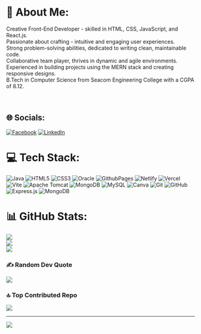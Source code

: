 # 💫 About Me:
Creative Front-End Developer - skilled in HTML, CSS, JavaScript, and React.js.<br>Passionate about crafting - intuitive and engaging user experiences.<br>Strong problem-solving abilities, dedicated to writing clean, maintainable code.<br>Collaborative team player, thrives in dynamic and agile environments.<br>Experienced in building projects using the MERN stack and creating responsive designs.<br>B.Tech in Computer Science from Seacom Engineering College with a CGPA of 8.12.<br><br><br>


## 🌐 Socials:
[![Facebook](https://img.shields.io/badge/Facebook-%231877F2.svg?logo=Facebook&logoColor=white)](https://facebook.com/soumikm1122) [![LinkedIn](https://img.shields.io/badge/LinkedIn-%230077B5.svg?logo=linkedin&logoColor=white)](https://linkedin.com/in/soumik-mondal-58049016b) 

# 💻 Tech Stack:
![Java](https://img.shields.io/badge/java-%23ED8B00.svg?style=flat&logo=openjdk&logoColor=white) ![HTML5](https://img.shields.io/badge/html5-%23E34F26.svg?style=flat&logo=html5&logoColor=white) ![CSS3](https://img.shields.io/badge/css3-%231572B6.svg?style=flat&logo=css3&logoColor=white) ![Oracle](https://img.shields.io/badge/Oracle-F80000?style=flat&logo=oracle&logoColor=white) ![GithubPages](https://img.shields.io/badge/github%20pages-121013?style=flat&logo=github&logoColor=white) ![Netlify](https://img.shields.io/badge/netlify-%23000000.svg?style=flat&logo=netlify&logoColor=#00C7B7) ![Vercel](https://img.shields.io/badge/vercel-%23000000.svg?style=flat&logo=vercel&logoColor=white) ![Vite](https://img.shields.io/badge/vite-%23646CFF.svg?style=flat&logo=vite&logoColor=white) ![Apache Tomcat](https://img.shields.io/badge/apache%20tomcat-%23F8DC75.svg?style=flat&logo=apache-tomcat&logoColor=black) ![MongoDB](https://img.shields.io/badge/MongoDB-%234ea94b.svg?style=flat&logo=mongodb&logoColor=white) ![MySQL](https://img.shields.io/badge/mysql-4479A1.svg?style=flat&logo=mysql&logoColor=white) ![Canva](https://img.shields.io/badge/Canva-%2300C4CC.svg?style=flat&logo=Canva&logoColor=white) ![Git](https://img.shields.io/badge/git-%23F05033.svg?style=flat&logo=git&logoColor=white) ![GitHub](https://img.shields.io/badge/github-%23121011.svg?style=flat&logo=github&logoColor=white) ![Express.js](https://img.shields.io/badge/express.js-%23404d59.svg?style=flat&logo=express&logoColor=%2361DAFB) ![MongoDB](https://img.shields.io/badge/MongoDB-%234ea94b.svg?style=flat&logo=mongodb&logoColor=white)
# 📊 GitHub Stats:
![](https://github-readme-stats.vercel.app/api?username=Soumik2001&theme=dark&hide_border=false&include_all_commits=false&count_private=false)<br/>
![](https://github-readme-streak-stats.herokuapp.com/?user=Soumik2001&theme=dark&hide_border=false)<br/>
![](https://github-readme-stats.vercel.app/api/top-langs/?username=Soumik2001&theme=dark&hide_border=false&include_all_commits=false&count_private=false&layout=compact)

### ✍️ Random Dev Quote
![](https://quotes-github-readme.vercel.app/api?type=horizontal&theme=tokyonight)

### 🔝 Top Contributed Repo
![](https://github-contributor-stats.vercel.app/api?username=Soumik2001&limit=5&theme=dark&combine_all_yearly_contributions=true)

---
[![](https://visitcount.itsvg.in/api?id=Soumik2001&icon=0&color=0)](https://visitcount.itsvg.in)

<!-- Proudly created with GPRM ( https://gprm.itsvg.in ) -->
